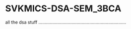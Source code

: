 # SVKMICS-DSA-SEM_3BCA
all the dsa stuff .....................................................................
